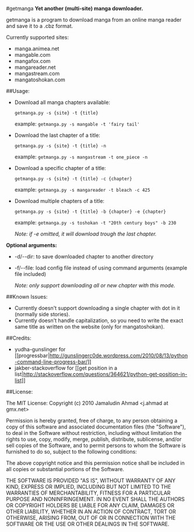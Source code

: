 #getmanga
**Yet another (multi-site) manga downloader.**

getmanga is a program to download manga from an online manga reader
and save it to a .cbz format.

Currently supported sites:

* manga.animea.net
* mangable.com
* mangafox.com
* mangareader.net
* mangastream.com
* mangatoshokan.com

##Usage:
* Download all manga chapters available:

  `getmanga.py -s {site} -t {title}`

  example: `getmanga.py -s mangable -t 'fairy tail'`

* Download the last chapter of a title:

  `getmanga.py -s {site} -t {title} -n`

  example: `getmanga.py -s mangastream -t one_piece -n`

* Download a specific chapter of a title:

  `getmanga.py -s {site} -t {title} -c {chapter}`

   example: `getmanga.py -s mangareader -t bleach -c 425`

* Download multiple chapters of a title:

  `getmanga.py -s {site} -t {title} -b {chapter} -e {chapter}`

  example: `getmanga.py -s toshokan -t "20th century boys" -b 230`

  *Note: if -e omitted, it will download trough the last chapter.*

**Optional arguments:**

* -d/--dir: to save downloaded chapter to another directory
* -f/--file: load config file instead of using command arguments
  (example file included)

  *Note: only support downloading all or new chapter with this mode.*

##Known Issues:
* Currently doesn't support downloading a single chapter with dot
  in it (normally side stories).
* Currently doesn't handle capitalization, so you need to write
  the exact same title as written on the website (only for mangatoshokan).

##Credits:
* yudha-gunslinger for [[progressbar|http://gunslingerc0de.wordpress.com/2010/08/13/python-command-line-progress-bar/]]
* jakber-stackoverflow for [[get position in a list|http://stackoverflow.com/questions/364621/python-get-position-in-list]]

##License:

The MIT License:
Copyright (c) 2010 Jamaludin Ahmad <j.ahmad at gmx.net>

Permission is hereby granted, free of charge, to any person obtaining a copy
of this software and associated documentation files (the "Software"), to deal
in the Software without restriction, including without limitation the rights
to use, copy, modify, merge, publish, distribute, sublicense, and/or sell
copies of the Software, and to permit persons to whom the Software is
furnished to do so, subject to the following conditions:

The above copyright notice and this permission notice shall be included in
all copies or substantial portions of the Software.

THE SOFTWARE IS PROVIDED "AS IS", WITHOUT WARRANTY OF ANY KIND, EXPRESS OR
IMPLIED, INCLUDING BUT NOT LIMITED TO THE WARRANTIES OF MERCHANTABILITY,
FITNESS FOR A PARTICULAR PURPOSE AND NONINFRINGEMENT. IN NO EVENT SHALL THE
AUTHORS OR COPYRIGHT HOLDERS BE LIABLE FOR ANY CLAIM, DAMAGES OR OTHER
LIABILITY, WHETHER IN AN ACTION OF CONTRACT, TORT OR OTHERWISE, ARISING FROM,
OUT OF OR IN CONNECTION WITH THE SOFTWARE OR THE USE OR OTHER DEALINGS IN
THE SOFTWARE.
